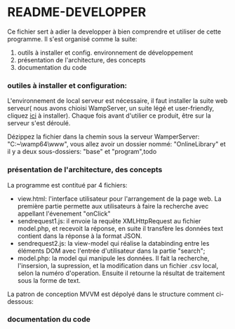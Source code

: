 # README-DEVELOPPER

Ce fichier sert à adier la developper à bien comprendre et utiliser de cette programme. Il s'est organisé comme la suite:

1.  outils à installer et config. environnement de développement
2.  présentation de l'architecture, des concepts
3.  documentation du code


### outiles à installer et configuration:
L'environnement de local serveur est nécessaire, il faut installer la suite web serveur( nous avons chioisi WampServer, un suite légé et user-friendly, cliquez [ici](http://www.wampserver.com/en/download-wampserver-64bits/ "Download wampserver 64-bits") à installer).
Chaque fois avant d'utilier ce produit, être sur la serveur s'est déroulé.
    
Dézippez la fichier dans la chemin sous la serveur WamperServer: "C:\~\wamp64\www", vous allez avoir un dossier nommé: "OnlineLibrary" et il y a deux sous-dossiers: "base" et "program",todo

    
### présentation de l'architecture, des concepts
    
La programme est contitué par 4 fichiers:  
    
- view.html: 
l'interface utilisateur pour l'arrangement de la page web.
 La première partie permette aux utilisateurs à faire la recherche avec appellant l'évenement "onClick"
- sendrequest1.js: 
 il envoie la requête XMLHttpRequest au fichier model.php, et recevoit la réponse, en suite il transfère les données text contient dans la réponse à la format JSON.
- sendrequest2.js: 
 la view-model qui réalise la databinding entre les éléments DOM avec l'entrée d'utilisateur dans la partie "search"; 
- model.php: 
 la model qui manipule les données. Il fait la recherche, l'insersion, la supression, et la modification dans un fichier .csv local, selon la numéro d'operation. Ensuite il retourne la résultat de traitement sous la forme de text. 

La patron de conception MVVM est dépolyé dans le structure comment ci-dessous:


 

### documentation du code
